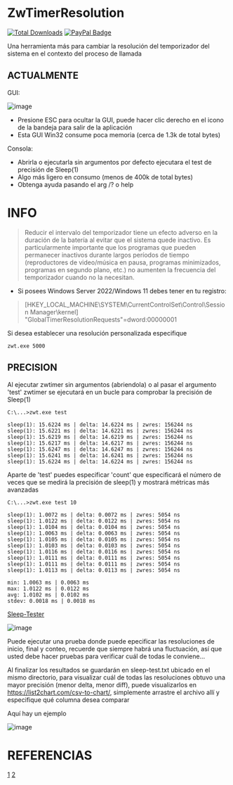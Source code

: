 # ZwTimerResolution
[![Total Downloads](https://img.shields.io/github/downloads/LuSlower/ZwTimerResolution/total.svg)](https://github.com/LuSlower/ZwTimerResolution/releases) [![PayPal Badge](https://img.shields.io/badge/PayPal-003087?logo=paypal&logoColor=fff&style=flat)](https://paypal.me/eldontweaks) 

Una herramienta más para cambiar la resolución del temporizador del sistema en el contexto del proceso de llamada

## ACTUALMENTE
GUI:

![image](https://github.com/LuSlower/ZwTimerResolution/assets/148411728/1f00528a-37f9-48bd-942f-1cdfc2044ecf)

* Presione ESC para ocultar la GUI, puede hacer clic derecho en el icono de la bandeja para salir de la aplicación
* Esta GUI Win32 consume poca memoria (cerca de 1.3k de total bytes)

Consola:

* Abrirla o ejecutarla sin argumentos por defecto ejecutara el test de precisión de Sleep(1)
* Algo más ligero en consumo (menos de 400k de total bytes)
* Obtenga ayuda pasando el arg /? o help

# INFO
> Reducir el intervalo del temporizador tiene un efecto adverso en la duración de la batería al evitar que el sistema quede inactivo. Es particularmente importante que los programas que pueden permanecer inactivos durante largos períodos de tiempo (reproductores de video/música en pausa, programas minimizados, programas en segundo plano, etc.) no aumenten la frecuencia del temporizador cuando no la necesitan.

* Si posees Windows Server 2022/Windows 11 debes tener en tu registro:

> [HKEY_LOCAL_MACHINE\SYSTEM\CurrentControlSet\Control\Session Manager\kernel]
"GlobalTimerResolutionRequests"=dword:00000001

Si desea establecer una resolución personalizada especifique

```
zwt.exe 5000
```

## PRECISION

Al ejecutar zwtimer sin argumentos (abriendola) o al pasar el argumento 'test' zwtimer se ejecutará en un bucle para comprobar la precisión de Sleep(1)

```
C:\...>zwt.exe test

sleep(1): 15.6224 ms | delta: 14.6224 ms | zwres: 156244 ns
sleep(1): 15.6221 ms | delta: 14.6221 ms | zwres: 156244 ns
sleep(1): 15.6219 ms | delta: 14.6219 ms | zwres: 156244 ns
sleep(1): 15.6217 ms | delta: 14.6217 ms | zwres: 156244 ns
sleep(1): 15.6247 ms | delta: 14.6247 ms | zwres: 156244 ns
sleep(1): 15.6241 ms | delta: 14.6241 ms | zwres: 156244 ns
sleep(1): 15.6224 ms | delta: 14.6224 ms | zwres: 156244 ns
```

Aparte de 'test' puedes especificar 'count' que especificará el número de veces que se medirá la precisión de sleep(1)
y mostrará métricas más avanzadas
```
C:\...>zwt.exe test 10

sleep(1): 1.0072 ms | delta: 0.0072 ms | zwres: 5054 ns
sleep(1): 1.0122 ms | delta: 0.0122 ms | zwres: 5054 ns
sleep(1): 1.0104 ms | delta: 0.0104 ms | zwres: 5054 ns
sleep(1): 1.0063 ms | delta: 0.0063 ms | zwres: 5054 ns
sleep(1): 1.0105 ms | delta: 0.0105 ms | zwres: 5054 ns
sleep(1): 1.0103 ms | delta: 0.0103 ms | zwres: 5054 ns
sleep(1): 1.0116 ms | delta: 0.0116 ms | zwres: 5054 ns
sleep(1): 1.0111 ms | delta: 0.0111 ms | zwres: 5054 ns
sleep(1): 1.0111 ms | delta: 0.0111 ms | zwres: 5054 ns
sleep(1): 1.0113 ms | delta: 0.0113 ms | zwres: 5054 ns

min: 1.0063 ms | 0.0063 ms
max: 1.0122 ms | 0.0122 ms
avg: 1.0102 ms | 0.0102 ms
stdev: 0.0018 ms | 0.0018 ms
```

[Sleep-Tester](https://github.com/LuSlower/ZwTimerResolution/blob/main/Sleep-Tester.ps1)

![image](https://github.com/LuSlower/ZwTimerResolution/assets/148411728/f0564228-b59b-4052-b896-4d91c902e53e)

Puede ejecutar una prueba donde puede epecificar las resoluciones de inicio, final y conteo,
recuerde que siempre habrá una fluctuación, así que usted debe hacer pruebas para verificar cuál de todas le conviene...

Al finalizar los resultados se guardarán en sleep-test.txt ubicado en el mismo directorio,
para visualizar cuál de todas las resoluciones obtuvo una mayor precisión (menor delta, menor diff),
puede visualizarlos en https://list2chart.com/csv-to-chart/, simplemente arrastre el archivo allí y especifique qué columna desea comparar

Aquí hay un ejemplo

![image](https://github.com/LuSlower/nt_timer/assets/148411728/18d45865-1cf7-4a3d-9811-48ee45c53426)

# REFERENCIAS
[1](https://github.com/valleyofdoom/TimerResolution)
[2](https://xkln.net/blog/powershell-sleep-duration-accuracy-and-windows-timers/)
